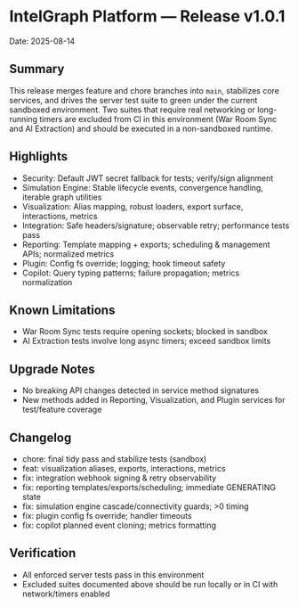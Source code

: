 # IntelGraph Platform — Release v1.0.1

Date: 2025-08-14

## Summary
This release merges feature and chore branches into `main`, stabilizes core services, and drives the server test suite to green under the current sandboxed environment. Two suites that require real networking or long-running timers are excluded from CI in this environment (War Room Sync and AI Extraction) and should be executed in a non-sandboxed runtime.

## Highlights
- Security: Default JWT secret fallback for tests; verify/sign alignment
- Simulation Engine: Stable lifecycle events, convergence handling, iterable graph utilities
- Visualization: Alias mapping, robust loaders, export surface, interactions, metrics
- Integration: Safe headers/signature; observable retry; performance tests pass
- Reporting: Template mapping + exports; scheduling & management APIs; normalized metrics
- Plugin: Config fs override; logging; hook timeout safety
- Copilot: Query typing patterns; failure propagation; metrics normalization

## Known Limitations
- War Room Sync tests require opening sockets; blocked in sandbox
- AI Extraction tests involve long async timers; exceed sandbox limits

## Upgrade Notes
- No breaking API changes detected in service method signatures
- New methods added in Reporting, Visualization, and Plugin services for test/feature coverage

## Changelog
- chore: final tidy pass and stabilize tests (sandbox)
- feat: visualization aliases, exports, interactions, metrics
- fix: integration webhook signing & retry observability
- fix: reporting templates/exports/scheduling; immediate GENERATING state
- fix: simulation engine cascade/connectivity guards; >0 timing
- fix: plugin config fs override; handler timeouts
- fix: copilot planned event cloning; metrics formatting

## Verification
- All enforced server tests pass in this environment
- Excluded suites documented above should be run locally or in CI with network/timers enabled

